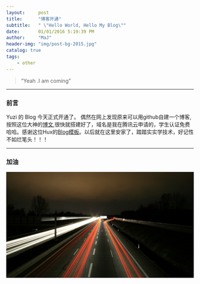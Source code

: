 ```yaml
---
layout:     post
title:      "博客开通"
subtitle:   " \"Hello World, Hello My Blog\""
date:       01/01/2016 5:19:39 PM 
author:     "MaJ"
header-img: "img/post-bg-2015.jpg"
catalog: true
tags:
    - other
---
```


> “Yeah .I am coming”

---
### 前言

Yuzi 的 Blog 今天正式开通了。
偶然在网上发现原来可以用github自建一个博客,按照这位大神的[博文](http://playingfingers.com/2016/03/26/build-a-blog/),很快就搭建好了，域名是我在腾讯云申请的，学生认证免费哈哈。感谢这位Hux的[Blog模板](http://huangxuan.me)。以后就在这里安家了，踏踏实实学技术，好记性不如烂笔头！！！

---

### 加油

![img](/img/1.jpg)
